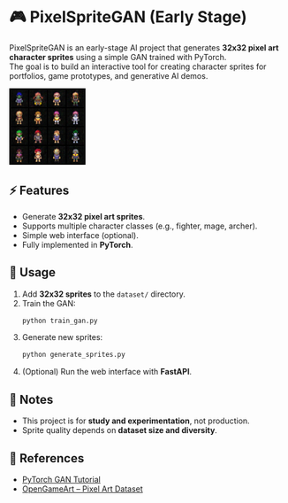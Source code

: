 # 🎮 PixelSpriteGAN (Early Stage)

PixelSpriteGAN is an early-stage AI project that generates **32x32 pixel art character sprites** using a simple GAN trained with PyTorch.  
The goal is to build an interactive tool for creating character sprites for portfolios, game prototypes, and generative AI demos.

![This is an alt text.](https://github.com/MurilloCardoso/pixel-forge/blob/main/pixel/scripts/generated/epoch_500.png?raw=true "This is a sample image.")

## ⚡ Features

- Generate **32x32 pixel art sprites**.
- Supports multiple character classes (e.g., fighter, mage, archer).
- Simple web interface (optional).
- Fully implemented in **PyTorch**.

## 🚀 Usage

1. Add **32x32 sprites** to the `dataset/` directory.
2. Train the GAN:
    ```bash
    python train_gan.py
    ```
3. Generate new sprites:
    ```bash
    python generate_sprites.py
    ```
4. (Optional) Run the web interface with **FastAPI**.

## 📌 Notes

- This project is for **study and experimentation**, not production.
- Sprite quality depends on **dataset size and diversity**.

## 🔗 References

- [PyTorch GAN Tutorial](https://pytorch.org/tutorials/beginner/dcgan_faces_tutorial.html)
- [OpenGameArt – Pixel Art Dataset](https://opengameart.org/)
